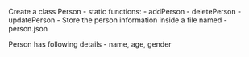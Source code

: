 Create a class Person
    - static functions:
        - addPerson
        - deletePerson
        - updatePerson
    - Store the person information inside a file named
        - person.json

Person has following details
    - name, age, gender
